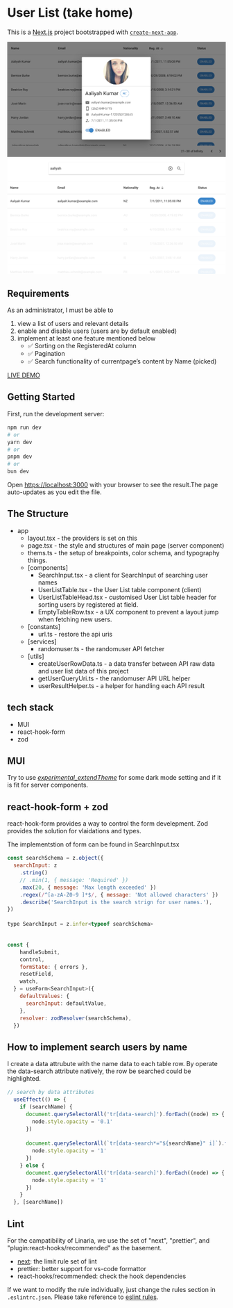 # User List (take home)
This is a [Next.js](https://nextjs.org/) project bootstrapped with [`create-next-app`](https://github.com/vercel/next.js/tree/canary/packages/create-next-app).

![screenshot](https://github.com/OttoH/user-list-home-work/blob/main/images/sh1.png?raw=true)
![search by name](https://github.com/OttoH/user-list-home-work/blob/main/images/search.png?raw=true)

## Requirements
As an administrator, I must be able to
1. view a list of users and relevant details
2. enable and disable users (users are by default enabled)
3. implement at least one feature mentioned below
   - ✅ Sorting on the RegisteredAt column
   - ✅ Pagination
   - ✅ Search functionality of currentpage’s content by Name (picked)

[LIVE DEMO](https://user-list-take-home.vercel.app/)

## Getting Started
First, run the development server:

```bash
npm run dev
# or
yarn dev
# or
pnpm dev
# or
bun dev
```

Open [https://localhost:3000](https://localhost:3000) with your browser to see the result.The page auto-updates as you edit the file.

## The Structure
- app
  - layout.tsx - the providers is set on this
  - page.tsx - the style and structures of main page (server component)
  - thems.ts - the setup of breakpoints, color schema, and typography things.
  - [components]
    - SearchInput.tsx - a client for SearchInput of searching user names
    - UserListTable.tsx - the User List table component (client)
    - UserListTableHead.tsx - customised User List table header for sorting users by registered at field.
    - EmptyTableRow.tsx - a UX component to prevent a layout jump when fetching new users.
  - [constants]
    - url.ts - restore the api uris
  - [services]
    - randomuser.ts - the randomuser API fetcher
  - [utils]
    - createUserRowData.ts - a data transfer between API raw data and user list data of this project
    - getUserQueryUri.ts - the randomuser API URL helper
    - userResultHelper.ts - a helper for handling each API result

## tech stack
- MUI
- react-hook-form
- zod

## MUI
Try to use *[experimental_extendTheme](https://mui.com/material-ui/experimental-api/css-theme-variables/overview/)* for some dark mode setting and if it is fit for server components.

## react-hook-form + zod
react-hook-form provides a way to control the form develepment. Zod provides the solution for vlaidations and types.

The implementstion of form can be found in SearchInput.tsx

``` javascript
const searchSchema = z.object({
  searchInput: z
    .string()
    // .min(1, { message: 'Required' })
    .max(20, { message: 'Max length exceeded' })
    .regex(/^[a-zA-Z0-9 ]*$/, { message: 'Not allowed characters' })
    .describe('SearchInput is the search strign for user names.'),
})

type SearchInput = z.infer<typeof searchSchema>
```

``` javascript

const {
    handleSubmit,
    control,
    formState: { errors },
    resetField,
    watch,
  } = useForm<SearchInput>({
    defaultValues: {
      searchInput: defaultValue,
    },
    resolver: zodResolver(searchSchema),
  })

```

## How to implement search users by name
I create a data attrubute with the name data to each table row. By operate the data-search attribute natively, the row be searched could be highlighted.
``` js
// search by data attributes
  useEffect(() => {
    if (searchName) {
      document.querySelectorAll('tr[data-search]').forEach((node) => {
        node.style.opacity = '0.1'
      })

      document.querySelectorAll(`tr[data-search*="${searchName}" i]`).forEach((node) => {
        node.style.opacity = '1'
      })
    } else {
      document.querySelectorAll('tr[data-search]').forEach((node) => {
        node.style.opacity = '1'
      })
    }
  }, [searchName])
```


## Lint

For the campatibility of Linaria, we use the set of "next", "prettier", and "plugin:react-hooks/recommended" as the basement.
- [next](https://nextjs.org/docs/basic-features/eslint): the limit rule set of lint
- prettier: better support for vs-code formattor
- react-hooks/recommended: check the hook dependencies

If we want to modify the rule individually, just change the rules section in `.eslintrc.json`. Please take reference to [eslint rules](https://eslint.org/docs/latest/rules/).
